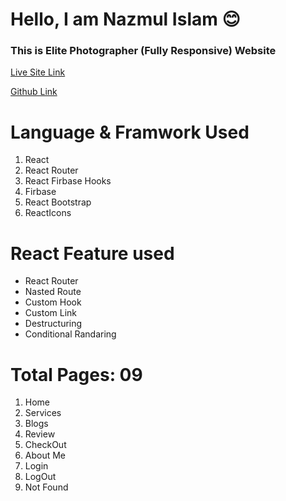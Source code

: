 # Hello, I am Nazmul Islam 😊

### This is Elite Photographer (Fully Responsive) Website

[Live Site Link](https://elite-studio-429e1.web.app/)

[Github Link](https://github.com/programming-hero-web-course-4/independent-service-provider-dev-nazmulislam)

# Language & Framwork Used

1. React
2. React Router
3. React Firbase Hooks
4. Firbase
5. React Bootstrap
6. ReactIcons

# React Feature used

- React Router
- Nasted Route
- Custom Hook
- Custom Link
- Destructuring
- Conditional Randaring

# Total Pages: 09

1.  Home
2.  Services
3.  Blogs
4.  Review
5.  CheckOut
6.  About Me
7.  Login
8.  LogOut
9.  Not Found
